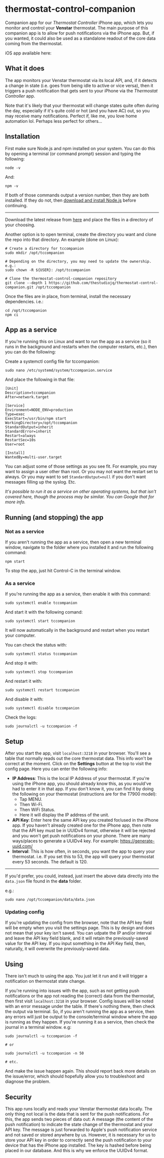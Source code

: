 # thermostat-control-companion

Companion app for our *Thermostat Controller* iPhone app, which lets you monitor and control your **Venstar** thermostat. The main purpose of this companion app is to allow for push notifications via the iPhone app. But, if you wanted, it could also be used as a standalone readout of the core data coming from the thermostat.

iOS app available here: 

## What it does

The app monitors your Venstar thermostat via its local API, and, if it detects a change in state (i.e. goes from being idle to active or vice versa), then it triggers a push notification that gets sent to your iPhone via the *Thermostat Controller* app. 

Note that it's likely that your thermostat will change states quite often during the day, especially if it's quite cold or hot (and you have AC) out, so you may receive many notifications. Perfect if, like me, you love home automation lol. Perhaps less perfect for others...

## Installation

First make sure Node.js and npm installed on your system. You can do this by opening a terminal (or command prompt) session and typing the following:

```
node -v
```

And:

```
npm -v
```

If both of those commands output a version number, then they are both installed. If they do not, then [download and install Node.js](https://nodejs.org/en/download) before continuing. 

--------------------------------

Download the latest release from [here](https://github.com/thestudiojq/thermostat-control-companion/releases) and place the files in a directory of your choosing. 

Another option is to open terminal, create the directory you want and clone the repo into that directory. An example (done on Linux):

```
# Create a directory for tccompanion
sudo mkdir /opt/tccompanion

# Depending on the directory, you may need to update the ownership. e.g.:
sudo chown -R ${USER}: /opt/tccompanion

# Clone the thermostat-control-companion repository
git clone --depth 1 https://github.com/thestudiojq/thermostat-control-companion.git /opt/tccompanion
```

Once the files are in place, from terminal, install the necessary dependencies. i.e.:

```
cd /opt/tccompanion
npm ci
```

## App as a service

If you're running this on Linux and want to run the app as a service (so it runs in the background and restarts when the computer restarts, etc.), then you can do the following:

Create a systemctl config file for tccompanion:

```
sudo nano /etc/systemd/system/tccompanion.service
```

And place the following in that file:

```
[Unit]
Description=tccompanion
After=network.target

[Service]
Environment=NODE_ENV=production
Type=exec
ExecStart=/usr/bin/npm start
WorkingDirectory=/opt/tccompanion
StandardOutput=inherit
StandardError=inherit
Restart=always
RestartSec=10s
User=root

[Install]
WantedBy=multi-user.target
```

You can adjust some of those settings as you see fit. For example, you may want to assign a user other than root. Or you may not want the restart set to always. Or you may want to set `StandardOutput=null` if you don't want messages filling up the syslog. Etc.

*It's possible to run it as a service on other operating systems, but that isn't covered here, though the process may be similar. You can Google that for more info.*

## Running (and stopping) the app

### Not as a service

If you aren't running the app as a service, then open a new terminal window, navigate to the folder where you installed it and run the following command:

```
npm start
```

To stop the app, just hit Control-C in the terminal window.

### As a service

If you're running the app as a service, then enable it with this command:

```
sudo systemctl enable tccompanion
```

And start it with the following comand:

```
sudo systemctl start tccompanion
```

It will now automatically in the background and restart when you restart your computer.

You can check the status with:

```
sudo systemctl status tccompanion
```

And stop it with:

```
sudo systemctl stop tccompanion
```

And restart it with:

```
sudo systemctl restart tccompanion
```

And disable it with:

```
sudo systemctl disable tccompanion
```

Check the logs:

```
sudo journalctl -u tccompanion -f
```

## Setup

After you start the app, visit `localhost:3218` in your browser. You'll see a table that normally reads out the core thermostat data. This info won't be correct at the moment. Click on the **Settings** button at the top to visit the config page. Here you can enter the following info:

* **IP Address**: This is the local IP Address of your thermostat. If you're using the iPhone app, you should already know this, as you would've had to enter it in that app. If you don't know it, you can find it by doing the following on your thermostat (instructions are for the T7900 model):
    * Tap MENU.
    * Then Wi-Fi.
    * Then WiFi Status.
    * Here it will display the IP address of the unit.
* **API Key**: Enter here the same API key you created for/used in the iPhone app. If you haven't already created one for the iPhone app, then note that the API key must be in UUIDv4 format, otherwise it will be rejected and you won't get push notifications on your phone. There are many ways/places to generate a UUIDv4 key. For example: https://generate-uuid.com/
* **Interval**: This is how often, in seconds, you want the app to query your thermostat. i.e. If you set this to 53, the app will query your thermostat every 53 seconds. The default is 120. 

--------------------------------

If you'd prefer, you could, instead, just insert the above data directly into the `data.json` file found in the **data** folder.

e.g.:

```
sudo nano /opt/tccompanion/data/data.json
```

### Updating config

If you're updating the config from the browser, note that the API key field will be empty when you visit the settings page. This is by design and does not mean that your key isn't saved. You can udpate the IP and/or interval and leave the API key field blank, and it will retain the previously-saved value for the API key. If you input something in the API Key field, then, naturally, it will overwrite the previously-saved data.

## Using

There isn't much to using the app. You just let it run and it will trigger a notification on thermostat state change.

If you're running into issues with the app, such as not getting push notifications or the app not reading the (correct) data from the thermostat, then first visit `localhost:3218` in your browser. Config issues will be noted with an error message under the table. If there's nothing there, then check the output via terminal. So, if you aren't running the app as a service, then any errors will just be output to the console/terminal window where the app is running as they happen. If you're running it as a service, then check the journal in a terminal window. e.g:

```
sudo journalctl -u tccompanion -f

# or

sudo journalctl -u tccompanion -n 50

# etc.
```

And make the issue happen again. This should report back more details on the issue/error, which should hopefully allow you to troubleshoot and diagnose the problem.

## Security

This app runs locally and reads your Venstar thermostat data locally. The only thing not local is the data that is sent for the push notifications. For this, the app sends two pieces of data out: A message (the content of the push notification) to indicate the state change of the thermostat and your API key. The message is just forwarded to Apple's push notification service and not saved or stored anywhere by us. However, it is necessary for us to store your API key in order to correctly send the push notification to your device that has the iPhone app installed. The key is hashed before being placed in our database. And this is why we enforce the UUIDv4 format.